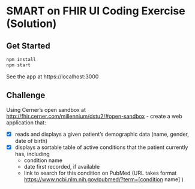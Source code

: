 # SMART on FHIR UI Coding Exercise (Solution)

## Get Started

```sh
npm install
npm start
```

See the app at https://localhost:3000

## Challenge

Using Cerner’s open sandbox at http://fhir.cerner.com/millennium/dstu2/#open-sandbox - create a web application that:

- [x] reads and displays a given patient’s demographic data (name, gender, date of birth)
- [x] displays a sortable table of active conditions that the patient currently has, including 
  - condition name
  - date first recorded, if available
  - link to search for this condition on PubMed (URL takes format https://www.ncbi.nlm.nih.gov/pubmed/?term=[condition name] )
